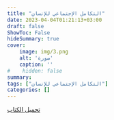 ```yaml
---
title: "التكامل الإجتماعي للإنسان"
date: 2023-04-04T01:21:13+03:00
draft: false
ShowToc: False
hideSummary: true
cover:
    image: img/3.png
    alt: 'صورة'
    caption: ''
#    hidden: false
summary: 
tags: ["التكامل الإجتماعي للإنسان"]
categories: []
---
```

[تحميل الكتاب](./../../books/3.pdf)
